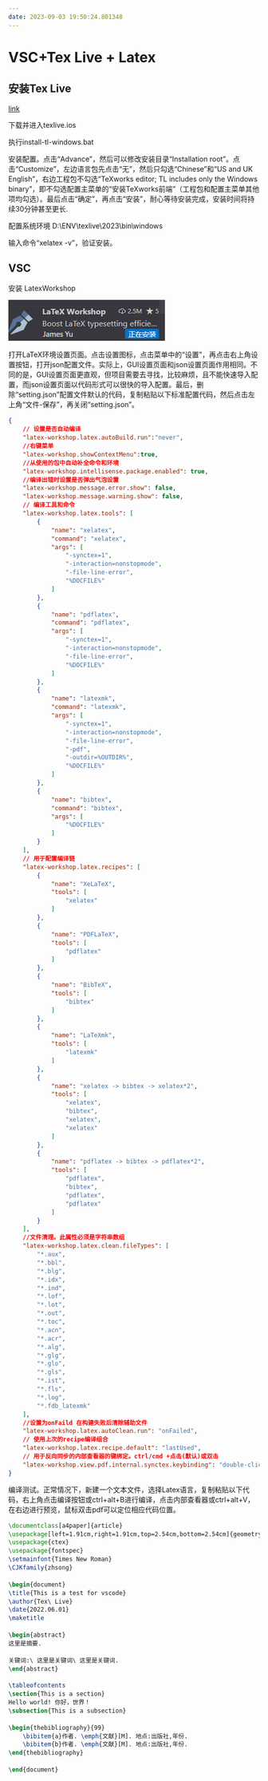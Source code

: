 ```yaml
---
date: 2023-09-03 19:50:24.801348
---
```

# VSC+Tex Live + Latex

## 安装Tex Live

[link](https://mirrors.tuna.tsinghua.edu.cn/CTAN/systems/texlive/Images/)

下载并进入texlive.ios

执行install-tl-windows.bat

安装配置。点击“Advance”，然后可以修改安装目录“Installation root”。点击“Customize”，左边语言包先点击“无”，然后只勾选“Chinese”和“US and UK English”，右边工程包不勾选“TeXworks editor; TL includes only the Windows binary”，即不勾选配置主菜单的“安装TeXworks前端”（工程包和配置主菜单其他项均勾选）。最后点击“确定”，再点击“安装”，耐心等待安装完成，安装时间将持续30分钟甚至更长.

配置系统环境 D:\ENV\texlive\2023\bin\windows

输入命令“xelatex -v”，验证安装。



## VSC

安装 LatexWorkshop

![image-20230903195421568](https://raw.githubusercontent.com/DingSJ101/picgo_hub/main/img/20230903195423.png)

打开LaTeX环境设置页面。点击设置图标，点击菜单中的“设置”，再点击右上角设置按钮，打开json配置文件。实际上，GUI设置页面和json设置页面作用相同。不同的是，GUI设置页面更直观，但项目需要去寻找，比较麻烦，且不能快速导入配置，而json设置页面以代码形式可以很快的导入配置。最后，删除“setting.json”配置文件默认的代码，复制粘贴以下标准配置代码，然后点击左上角“文件-保存”，再关闭“setting.json”。

```json
{
    // 设置是否自动编译
    "latex-workshop.latex.autoBuild.run":"never",
    //右键菜单
    "latex-workshop.showContextMenu":true,
    //从使用的包中自动补全命令和环境
    "latex-workshop.intellisense.package.enabled": true,
    //编译出错时设置是否弹出气泡设置
    "latex-workshop.message.error.show": false,
    "latex-workshop.message.warning.show": false,
    // 编译工具和命令
    "latex-workshop.latex.tools": [
        {
            "name": "xelatex",
            "command": "xelatex",
            "args": [
                "-synctex=1",
                "-interaction=nonstopmode",
                "-file-line-error",
                "%DOCFILE%"
            ]
        },
        {
            "name": "pdflatex",
            "command": "pdflatex",
            "args": [
                "-synctex=1",
                "-interaction=nonstopmode",
                "-file-line-error",
                "%DOCFILE%"
            ]
        },
        {
            "name": "latexmk",
            "command": "latexmk",
            "args": [
                "-synctex=1",
                "-interaction=nonstopmode",
                "-file-line-error",
                "-pdf",
                "-outdir=%OUTDIR%",
                "%DOCFILE%"
            ]
        },
        {
            "name": "bibtex",
            "command": "bibtex",
            "args": [
                "%DOCFILE%"
            ]
        }
    ],
    // 用于配置编译链
    "latex-workshop.latex.recipes": [
        {
            "name": "XeLaTeX",
            "tools": [
                "xelatex"
            ]
        },
        {
            "name": "PDFLaTeX",
            "tools": [
                "pdflatex"
            ]
        },
        {
            "name": "BibTeX",
            "tools": [
                "bibtex"
            ]
        },
        {
            "name": "LaTeXmk",
            "tools": [
                "latexmk"
            ]
        },
        {
            "name": "xelatex -> bibtex -> xelatex*2",
            "tools": [
                "xelatex",
                "bibtex",
                "xelatex",
                "xelatex"
            ]
        },
        {
            "name": "pdflatex -> bibtex -> pdflatex*2",
            "tools": [
                "pdflatex",
                "bibtex",
                "pdflatex",
                "pdflatex"
            ]
        }
    ],
    //文件清理。此属性必须是字符串数组
    "latex-workshop.latex.clean.fileTypes": [
        "*.aux",
        "*.bbl",
        "*.blg",
        "*.idx",
        "*.ind",
        "*.lof",
        "*.lot",
        "*.out",
        "*.toc",
        "*.acn",
        "*.acr",
        "*.alg",
        "*.glg",
        "*.glo",
        "*.gls",
        "*.ist",
        "*.fls",
        "*.log",
        "*.fdb_latexmk"
    ],
    //设置为onFaild 在构建失败后清除辅助文件
    "latex-workshop.latex.autoClean.run": "onFailed",
    // 使用上次的recipe编译组合
    "latex-workshop.latex.recipe.default": "lastUsed",
    // 用于反向同步的内部查看器的键绑定。ctrl/cmd +点击(默认)或双击
    "latex-workshop.view.pdf.internal.synctex.keybinding": "double-click"
}
```

编译测试。正常情况下，新建一个文本文件，选择Latex语言，复制粘贴以下代码，右上角点击编译按钮或ctrl+alt+B进行编译，点击内部查看器或ctrl+alt+V，在右边进行预览，鼠标双击pdf可以定位相应代码位置。

```latex
\documentclass[a4paper]{article}
\usepackage[left=1.91cm,right=1.91cm,top=2.54cm,bottom=2.54cm]{geometry}  %设置页边距
\usepackage{ctex}
\usepackage{fontspec}
\setmainfont{Times New Roman}
\CJKfamily{zhsong}

\begin{document}
\title{This is a test for vscode}
\author{Tex\ Live}
\date{2022.06.01}
\maketitle

\begin{abstract}
这里是摘要. 

关键词:\ 这里是关键词\ 这里是关键词. 
\end{abstract}

\tableofcontents
\section{This is a section}
Hello world! 你好，世界！
\subsection{This is a subsection}

\begin{thebibliography}{99}
    \bibitem{a}作者. \emph{文献}[M]. 地点:出版社,年份.
    \bibitem{b}作者. \emph{文献}[M]. 地点:出版社,年份.
\end{thebibliography}

\end{document}
```

